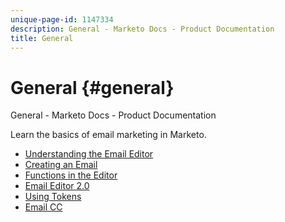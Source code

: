 ```yaml
---
unique-page-id: 1147334
description: General - Marketo Docs - Product Documentation
title: General
---
```


# General {#general}

General - Marketo Docs - Product Documentation

Learn the basics of email marketing in Marketo.&nbsp;

* [Understanding the Email Editor](general/understanding-the-email-editor.md)
* [Creating an Email](general/creating-an-email.md)
* [Functions in the Editor](general/functions-in-the-editor.md)
* [Email Editor 2.0](http://docs.marketo.com/display/docs/assets/email-editor-2.0)
* [Using Tokens](general/using-tokens.md)
* [Email CC](general/email-cc.md)

